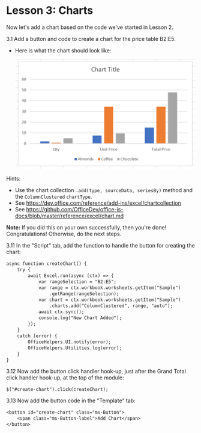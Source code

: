 # Lesson 3: Charts

Now let's add a chart based on the code we've started in Lesson 2.

3.1 Add a button and code to create a chart for the price table B2:E5.
* Here is what the chart should look like:

    ![Chart Image](Image1_lesson3.png)


Hints:
* Use the chart collection ``.add(type, sourceData, seriesBy)`` method and the ``ColumnClustered`` ``chartType``.
* See <https://dev.office.com/reference/add-ins/excel/chartcollection>
* See <https://github.com/OfficeDev/office-js-docs/blob/master/reference/excel/chart.md>

**Note:** If you did this on your own successfully, then you're done! Congratulations! Otherwise, do the next steps.

3.11 In the "Script" tab, add the function to handle the button for creating the chart:

```
async function createChart() {
    try {
        await Excel.run(async (ctx) => {
            var rangeSelection = "B2:E5";
            var range = ctx.workbook.worksheets.getItem("Sample")
                .getRange(rangeSelection);
            var chart = ctx.workbook.worksheets.getItem("Sample")
                .charts.add("ColumnClustered", range, "auto");
            await ctx.sync();
            console.log("New Chart Added");
        });
    }
    catch (error) {
        OfficeHelpers.UI.notify(error);
        OfficeHelpers.Utilities.log(error);
    }
}
```
3.12 Now add the button click handler hook-up, just after the Grand Total click handler hook-up, at the top of the module:

```
$("#create-chart").click(createChart);
```

3.13 Now add the button code in the "Template" tab:
```
<button id="create-chart" class="ms-Button">
    <span class="ms-Button-label">Add Chart</span>
</button>
```
